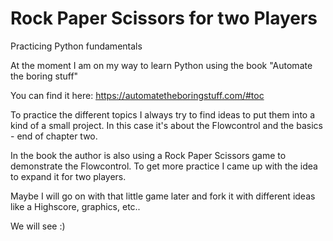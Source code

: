 # Rock Paper Scissors for two Players


Practicing Python fundamentals 

At the moment I am on my way to learn Python using the book "Automate the boring stuff"

You can find it here: https://automatetheboringstuff.com/#toc

To practice the different topics I always try to find ideas to put them into a kind of a small project. In this case it's about the Flowcontrol and the basics - end of chapter two.

In the book the author is also using a Rock Paper Scissors game to demonstrate the Flowcontrol.
To get more practice I came up with the idea to expand it for two players.

Maybe I will go on with that little game later and fork it with different ideas like a Highscore, graphics, etc..

We will see :)